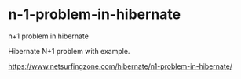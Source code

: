 # n-1-problem-in-hibernate
n+1 problem in hibernate

Hibernate N+1 problem with example.

https://www.netsurfingzone.com/hibernate/n1-problem-in-hibernate/
